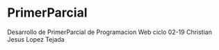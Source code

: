 # PrimerParcial
 Desarrollo de PrimerParcial de Programacion Web ciclo 02-19
 Christian Jesus Lopez Tejada
